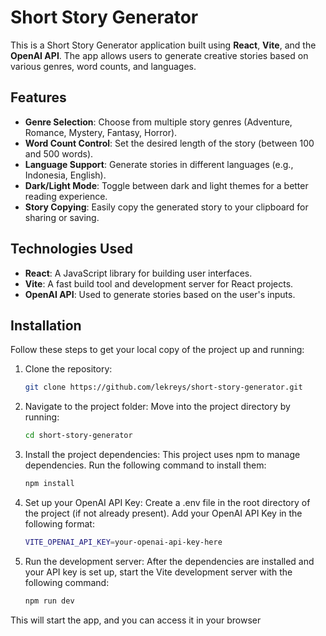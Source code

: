 # Short Story Generator

This is a Short Story Generator application built using **React**, **Vite**, and the **OpenAI API**. The app allows users to generate creative stories based on various genres, word counts, and languages.

## Features

- **Genre Selection**: Choose from multiple story genres (Adventure, Romance, Mystery, Fantasy, Horror).
- **Word Count Control**: Set the desired length of the story (between 100 and 500 words).
- **Language Support**: Generate stories in different languages (e.g., Indonesia, English).
- **Dark/Light Mode**: Toggle between dark and light themes for a better reading experience.
- **Story Copying**: Easily copy the generated story to your clipboard for sharing or saving.

## Technologies Used

- **React**: A JavaScript library for building user interfaces.
- **Vite**: A fast build tool and development server for React projects.
- **OpenAI API**: Used to generate stories based on the user's inputs.

## Installation

Follow these steps to get your local copy of the project up and running:

1. Clone the repository:

   ```bash
   git clone https://github.com/lekreys/short-story-generator.git

2. Navigate to the project folder: Move into the project directory by running:

   ```bash
   cd short-story-generator

3. Install the project dependencies: This project uses npm to manage dependencies. Run the following command to install them:

   ```bash
   npm install

5. Set up your OpenAI API Key: Create a .env file in the root directory of the project (if not already present). Add your OpenAI API Key in the following format:
 
   ```bash
   VITE_OPENAI_API_KEY=your-openai-api-key-here

6. Run the development server: After the dependencies are installed and your API key is set up, start the Vite development server with the following command:

   ```bash
   npm run dev

This will start the app, and you can access it in your browser
